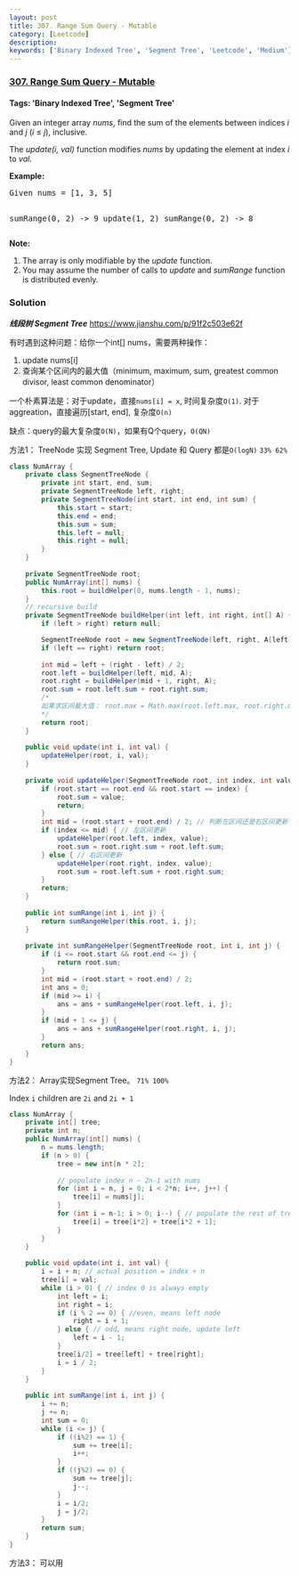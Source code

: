 ```yaml
---
layout: post
title: 307. Range Sum Query - Mutable
category: [Leetcode]
description: 
keywords: ['Binary Indexed Tree', 'Segment Tree', 'Leetcode', 'Medium']
---
```

### [307. Range Sum Query - Mutable](https://leetcode.com/problems/range-sum-query-mutable)

#### Tags: 'Binary Indexed Tree', 'Segment Tree'

<div class="content__u3I1 question-content__JfgR"><div><p>Given an integer array <i>nums</i>, find the sum of the elements between indices <i>i</i> and <i>j</i> (<i>i</i> ≤ <i>j</i>), inclusive.</p>
<p>The <i>update(i, val)</i> function modifies <i>nums</i> by updating the element at index <i>i</i> to <i>val</i>.</p>
<p><b>Example:</b></p>
<pre>Given nums = [1, 3, 5]

sumRange(0, 2) -&gt; 9
update(1, 2)
sumRange(0, 2) -&gt; 8
</pre>
<p><b>Note:</b></p>
<ol>
<li>The array is only modifiable by the <i>update</i> function.</li>
<li>You may assume the number of calls to <i>update</i> and <i>sumRange</i> function is distributed evenly.</li>
</ol>
</div></div>

### Solution
***线段树 Segment Tree*** https://www.jianshu.com/p/91f2c503e62f

有时遇到这种问题：给你一个int[] nums，需要两种操作：
1. update nums[i]
2. 查询某个区间内的最大值（minimum, maximum, sum, greatest common divisor, least common denominator）

一个朴素算法是：对于update，直接`nums[i] = x`, 时间复杂度`O(1)`. 对于aggreation，直接遍历[start, end], 复杂度`O(n)`

缺点：query的最大复杂度`O(N)`，如果有Q个query，`O(QN)`

方法1： TreeNode 实现 Segment Tree, Update 和 Query 都是`O(logN)` `33% 62%`
```java
class NumArray {
    private class SegmentTreeNode {
        private int start, end, sum;
        private SegmentTreeNode left, right;
        private SegmentTreeNode(int start, int end, int sum) {
            this.start = start;
            this.end = end;
            this.sum = sum;
            this.left = null;
            this.right = null;
        }
    }
    
    private SegmentTreeNode root;
    public NumArray(int[] nums) {
        this.root = buildHelper(0, nums.length - 1, nums);
    }
    // recursive build
    private SegmentTreeNode buildHelper(int left, int right, int[] A) {
        if (left > right) return null;

        SegmentTreeNode root = new SegmentTreeNode(left, right, A[left]); // initialize root fields
        if (left == right) return root;
        
        int mid = left + (right - left) / 2;
        root.left = buildHelper(left, mid, A);
        root.right = buildHelper(mid + 1, right, A);
        root.sum = root.left.sum + root.right.sum;
        /*
        如果求区间最大值： root.max = Math.max(root.left.max, root.right.max)
        */
        return root;
    }
    
    public void update(int i, int val) {
        updateHelper(root, i, val);
    }
    
    private void updateHelper(SegmentTreeNode root, int index, int value) {
        if (root.start == root.end && root.start == index) {
            root.sum = value;
            return;
        }
        int mid = (root.start + root.end) / 2; // 判断左区间还是右区间更新
        if (index <= mid) { // 左区间更新
            updateHelper(root.left, index, value);
            root.sum = root.right.sum + root.left.sum;
        } else { // 右区间更新
            updateHelper(root.right, index, value);
            root.sum = root.left.sum + root.right.sum;
        }
        return;
    }
    
    public int sumRange(int i, int j) {
        return sumRangeHelper(this.root, i, j);
    }
    
    private int sumRangeHelper(SegmentTreeNode root, int i, int j) {
        if (i <= root.start && root.end <= j) {
            return root.sum;
        }
        int mid = (root.start + root.end) / 2;
        int ans = 0;
        if (mid >= i) {
            ans = ans + sumRangeHelper(root.left, i, j);
        }
        if (mid + 1 <= j) {
            ans = ans + sumRangeHelper(root.right, i, j);
        }
        return ans;
    }
}
```

方法2： Array实现Segment Tree。 `71% 100%`

Index `i` children are `2i` and `2i + 1`
```java
class NumArray {
    private int[] tree;
    private int n;
    public NumArray(int[] nums) {
        n = nums.length;
        if (n > 0) {
            tree = new int[n * 2];
            
            // populate index n ~ 2n-1 with nums
            for (int i = n, j = 0; i < 2*n; i++, j++) {
                tree[i] = nums[j];
            }
            for (int i = n-1; i > 0; i--) { // populate the rest of tree[]
                tree[i] = tree[i*2] + tree[i*2 + 1];
            }
        }
    }
    
    public void update(int i, int val) {
        i = i + n; // actual position = index + n
        tree[i] = val;
        while (i > 0) { // index 0 is always empty
            int left = i;
            int right = i;
            if (i % 2 == 0) { //even, means left node
                right = i + 1;
            } else { // odd, means right node, update left
                left = i - 1;
            }
            tree[i/2] = tree[left] + tree[right];
            i = i / 2;
        }
    }
    
    public int sumRange(int i, int j) {
        i += n;
        j += n;
        int sum = 0;
        while (i <= j) {
            if ((i%2) == 1) {
                sum += tree[i];
                i++;
            }
            if ((j%2) == 0) {
                sum += tree[j];
                j--;
            }
            i = i/2;
            j = j/2;
        }
        return sum;
    }
}
```

方法3： 可以用